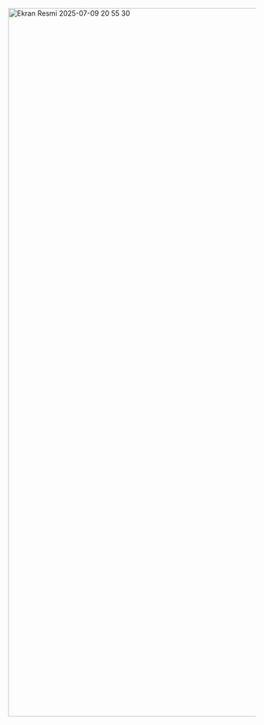 <img width="2560" height="1440" alt="Ekran Resmi 2025-07-09 20 55 30" src="https://github.com/user-attachments/assets/4ee4530b-0882-463e-b027-530c2526fada" />

